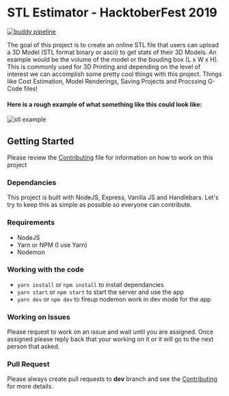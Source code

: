 # STL Estimator - HacktoberFest 2019
[![buddy pipeline](https://app.buddy.works/3daddict/stl-estimator-nodejs/pipelines/pipeline/213288/badge.svg?token=b8c306937eeaca3ed8524eff5a4783b980a818bf1565b619716f9fe4505bec82 "buddy pipeline")](https://app.buddy.works/3daddict/stl-estimator-nodejs/pipelines/pipeline/213288)

The goal of this project is to create an online STL file that users can upload a 3D Model (STL format binary or ascii) to get stats of their 3D Models. An example would be the volume of the model or the bouding box (L x W x H). This is commonly used for 3D Printing and depending on the level of interest we can accomplish some pretty cool things with this project. Things like Cost Estimation, Model Renderings, Saving Projects and Procssing G-Code files!

#### Here is a rough example of what something like this could look like:

![stl example](https://i.ibb.co/2FpnzfW/STLExample-2x.jpg "STL Example Image")

## Getting Started
Please review the [Contributing](CONTRIBUTING.md) file for information on how to work on this project

### Dependancies
This project is built with NodeJS, Express, Vanilla JS and Handlebars. Let's try to keep this as simple as possible so everyone can contribute.

### Requirements
- NodeJS
- Yarn or NPM (I use Yarn)
- Nodemon

### Working with the code
- `yarn install` or `npm install` to install dependancies
- `yarn start` or `npm start` to start the server and use the app
- `yarn dev` or `npm dev` to fireup nodemon work in dev mode for the app

### Working on Issues
Please request to work on an issue and wait until you are assigned. Once assigned please reply back that your working on it or it will go to the next person that asked.

### Pull Request
Please always create pull requests to **dev** branch and see the [Contributing](CONTRIBUTING.md) for more details.
